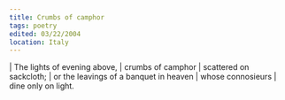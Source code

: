 ```yaml
---
title: Crumbs of camphor
tags: poetry
edited: 03/22/2004
location: Italy
---
```


| The lights of evening above,
| crumbs of camphor
| scattered on sackcloth;
| or the leavings of a banquet in heaven
| whose connosieurs
| dine only on light.
